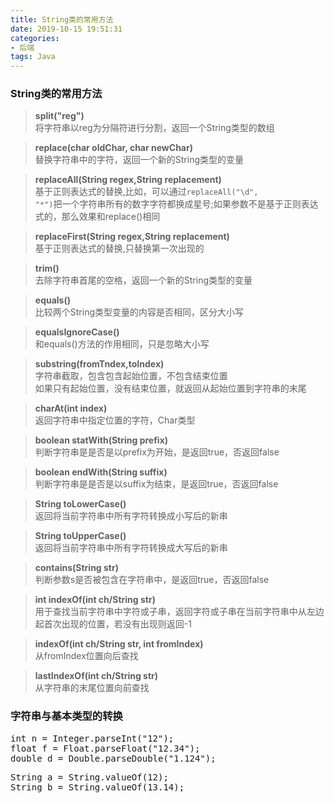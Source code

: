 ```yaml
---
title: String类的常用方法
date: 2019-10-15 19:51:31
categories:
- 后端
tags: Java
---
```

### String类的常用方法  

> **split("reg")**  
> 将字符串以reg为分隔符进行分割，返回一个String类型的数组    

> **replace(char oldChar, char newChar)**  
> 替换字符串中的字符，返回一个新的String类型的变量  

> **replaceAll(String regex,String replacement)**  
> 基于正则表达式的替换,比如，可以通过<code>replaceAll("\\d", "*")</code>把一个字符串所有的数字字符都换成星号;如果参数不是基于正则表达式的，那么效果和replace()相同

> **replaceFirst(String regex,String replacement)**  
> 基于正则表达式的替换,只替换第一次出现的

> **trim()**  
> 去除字符串首尾的空格，返回一个新的String类型的变量  

> **equals()**  
> 比较两个String类型变量的内容是否相同，区分大小写  

> **equalsIgnoreCase()**  
> 和equals()方法的作用相同，只是忽略大小写  

> **substring(fromTndex,toIndex)**  
> 字符串截取，包含包含起始位置，不包含结束位置  
> 如果只有起始位置，没有结束位置，就返回从起始位置到字符串的末尾  

> **charAt(int index)**  
> 返回字符串中指定位置的字符，Char类型   

> **boolean statWith(String prefix)**  
> 判断字符串是是否是以prefix为开始，是返回true，否返回false  

> **boolean endWith(String suffix)**  
> 判断字符串是是否是以suffix为结束，是返回true，否返回false  

> **String toLowerCase()**  
> 返回将当前字符串中所有字符转换成小写后的新串

> **String toUpperCase()**  
> 返回将当前字符串中所有字符转换成大写后的新串  

> **contains(String str)**  
> 判断参数s是否被包含在字符串中，是返回true，否返回false  

> **int indexOf(int ch/String str)**  
> 用于查找当前字符串中字符或子串，返回字符或子串在当前字符串中从左边起首次出现的位置，若没有出现则返回-1

> **indexOf(int ch/String str, int fromIndex)**  
> 从fromIndex位置向后查找  

> **lastIndexOf(int ch/String str)**  
> 从字符串的末尾位置向前查找  

### 字符串与基本类型的转换  
<pre>
int n = Integer.parseInt("12");  
float f = Float.parseFloat("12.34");  
double d = Double.parseDouble("1.124");
</pre>  

<pre>
String a = String.valueOf(12);
String b = String.valueOf(13.14);
</pre>